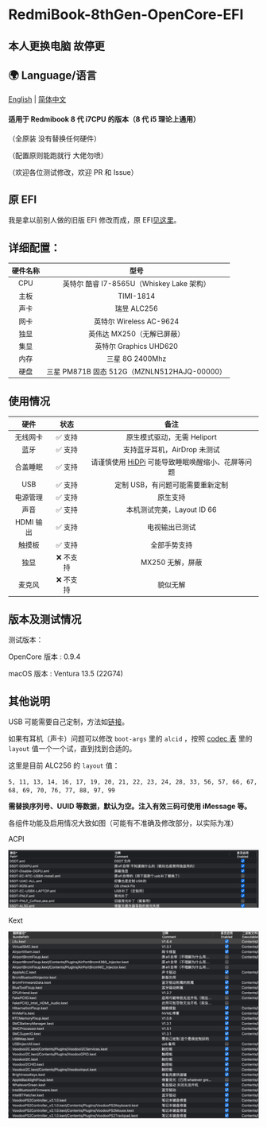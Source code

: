 # RedmiBook-8thGen-OpenCore-EFI

## 本人更换电脑 故停更

## 🌍 Language/语言
[English][english] | [简体中文](/) 

 #### 适用于 Redmibook 8 代 i7CPU 的版本（8 代 i5 理论上通用）

 （全原装 没有替换任何硬件）
 
 （配置原则能跑就行 大佬勿喷）
 
 （欢迎各位测试修改，欢迎 PR 和 Issue）

 ## 原 EFI

 我是拿以前别人做的旧版 EFI 修改而成，原 EFI[见这里][EFI]。
 
 ## 详细配置：

 | 硬件名称 | 型号 |
 | :-----:| :----------------: |
 | CPU | 英特尔 酷睿 I7-8565U（Whiskey Lake 架构） |
 | 主板 | TIMI-1814 |
 | 声卡 | 瑞昱 ALC256 |
 | 网卡 | 英特尔 Wireless  AC-9624 |
 | 独显 | 英伟达 MX250（无解已屏蔽） |
 | 集显 | 英特尔 Graphics UHD620 |
 | 内存 | 三星 8G 2400Mhz |
 | 硬盘 | 三星 PM871B 固态 512G（MZNLN512HAJQ-00000） |

 ## 使用情况

|硬件 | 状态 | 备注|
|:----:|:----:|:----:|
|无线网卡|✅ 支持 | 原生模式驱动，无需 Heliport |
|蓝牙|✅ 支持 |支持蓝牙耳机，AirDrop 未测试 |
|合盖睡眠|✅ 支持 | 请谨慎使用 [HiDPi][HiDPi] 可能导致睡眠唤醒缩小、花屏等问题 |
|USB|✅ 支持 | 定制 USB，有问题可能需要重新定制 |
|电源管理|✅ 支持 | 原生支持 |
|声音|✅ 支持 | 本机测试完美，Layout ID 66 |
|HDMI 输出|✅ 支持 | 电视输出已测试 |
|触摸板|✅ 支持 | 全部手势支持 |
|独显|❌ 不支持| MX250 无解，屏蔽 |
|麦克风|❌ 不支持 | 貌似无解 |

## 版本及测试情况

测试版本：

OpenCore 版本 : 0.9.4

macOS 版本 : Ventura 13.5 (22G74)

## 其他说明


USB 可能需要自己定制，方法如[链接][USB]。

如果有耳机（声卡）问题可以修改 `boot-args` 里的 `alcid` ，按照 [codec 表][codec] 里的 `layout` 值一个一个试，直到找到合适的。

这里是目前 ALC256 的 `layout` 值：  

`5, 11, 13, 14, 16, 17, 19, 20, 21, 22, 23, 24, 28, 33, 56, 57, 66, 67, 68, 69, 70, 76, 77, 88, 97, 99`

**需替换序列号、UUID 等数据，默认为空。注入有效三码可使用 iMessage 等。**

各组件功能及启用情况大致如图（可能有不准确及修改部分，以实际为准）

ACPI

![ACPI][ACPI]

Kext

![Kext][Kext]

[USB]: https://macx.top/26316.html
[ACPI]: /Readme_img/SCR-20230207-fg2.png
[Kext]: /Readme_img/SCR-20230207-fhg.png
[HiDPi]: https://github.com/xzhih/one-key-hidpi
[EFI]: https://macx.top/16960.html
[codec]: https://github.com/acidanthera/AppleALC/wiki/Supported-codecs
[english]: /README.EN.md
